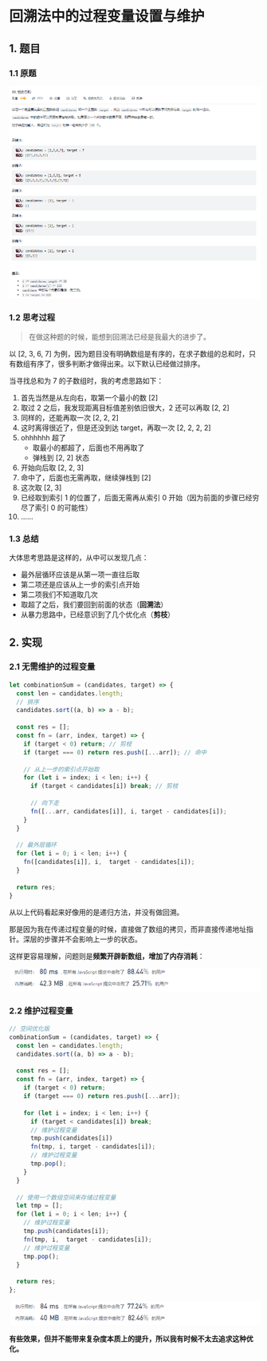 # 回溯法中的过程变量设置与维护
## 1. 题目
### 1.1 原题

![](./imgs/2.png)

### 1.2 思考过程

> 在做这种题的时候，能想到回溯法已经是我最大的进步了。


以 [2, 3, 6, 7] 为例，因为题目没有明确数组是有序的，在求子数组的总和时，只有数组有序了，很多判断才做得出来。以下默认已经做过排序。

当寻找总和为 7 的子数组时，我的考虑思路如下：

1. 首先当然是从左向右，取第一个最小的数 [2]
2. 取过 2 之后，我发现距离目标值差别依旧很大，2 还可以再取 [2, 2]
3. 同样的，还能再取一次 [2, 2, 2]
4. 这时离得很近了，但是还没到达 target，再取一次 [2, 2, 2, 2]
5. ohhhhhh 超了
    - 取最小的都超了，后面也不用再取了
    - 弹栈到 [2, 2] 状态
6. 开始向后取 [2, 2, 3]
7. 命中了，后面也无需再取，继续弹栈到 [2]
8. 这次取 [2, 3]
9. 已经取到索引 1 的位置了，后面无需再从索引 0 开始（因为前面的步骤已经穷尽了索引 0 的可能性）
10. ……

### 1.3 总结

大体思考思路是这样的，从中可以发现几点：

- 最外层循环应该是从第一项一直往后取
- 第二项还是应该从上一步的索引点开始
- 第二项我们不知道取几次
- 取超了之后，我们要回到前面的状态（**回溯法**）
- 从暴力思路中，已经意识到了几个优化点（**剪枝**）

## 2. 实现
### 2.1 无需维护的过程变量

```js
let combinationSum = (candidates, target) => {
  const len = candidates.length;
  // 排序
  candidates.sort((a, b) => a - b);

  const res = [];
  const fn = (arr, index, target) => {
    if (target < 0) return; // 剪枝
    if (target === 0) return res.push([...arr]); // 命中

    // 从上一步的索引点开始取
    for (let i = index; i < len; i++) {
      if (target < candidates[i]) break; // 剪枝

      // 向下走
      fn([...arr, candidates[i]], i, target - candidates[i]);
    }
  }

  // 最外层循环
  for (let i = 0; i < len; i++) {
    fn([candidates[i]], i,  target - candidates[i]);
  }

  return res;
}
```

从以上代码看起来好像用的是递归方法，并没有做回溯。

那是因为我在传递过程变量的时候，直接做了数组的拷贝，而非直接传递地址指针。深层的步骤并不会影响上一步的状态。

这样更容易理解，问题则是**频繁开辟新数组，增加了内存消耗**：

![](./imgs/2-1.png)

### 2.2 维护过程变量

```js
// 空间优化版
combinationSum = (candidates, target) => {
  const len = candidates.length;
  candidates.sort((a, b) => a - b);

  const res = [];
  const fn = (arr, index, target) => {
    if (target < 0) return;
    if (target === 0) return res.push([...arr]);

    for (let i = index; i < len; i++) {
      if (target < candidates[i]) break;
      // 维护过程变量
      tmp.push(candidates[i])
      fn(tmp, i, target - candidates[i]);
      // 维护过程变量
      tmp.pop();
    }
  }

  // 使用一个数组空间来存储过程变量
  let tmp = [];
  for (let i = 0; i < len; i++) {
    // 维护过程变量
    tmp.push(candidates[i]);
    fn(tmp, i,  target - candidates[i]);
    // 维护过程变量
    tmp.pop();
  }

  return res;
};
```

![](./imgs/2-2.png)

**有些效果，但并不能带来复杂度本质上的提升，所以我有时候不太去追求这种优化。**
